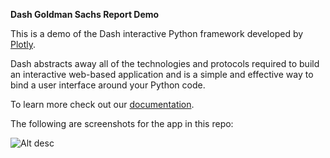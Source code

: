 **Dash Goldman Sachs Report Demo**

This is a demo of the Dash interactive Python framework developed by [Plotly](https://plot.ly/).

Dash abstracts away all of the technologies and protocols required to build an interactive web-based application and is a simple and effective way to bind a user interface around your Python code.

To learn more check out our [documentation](https://plot.ly/dash).

The following are screenshots for the app in this repo:

<img src="https://camo.githubusercontent.com/2bd6f77720dd7927c0a1d2384ecf89fee51027fb/68747470733a2f2f63646e2e7261776769742e636f6d2f706c6f746c792f646173682d676f6c646d616e2d73616368732d7265706f72742d64656d6f2f6d61737465722f53637265656e73686f74732f53637265656e73686f742e706e673f746f6b656e3d41526b62773449316a772d69456a6c716439413565545f744f467754586a68696b73355a553745757741253344253344" alt="Alt desc" data-canonical-src="https://cdn.rawgit.com/plotly/dash-goldman-sachs-report-demo/master/Screenshots/Screenshot.png?token=ARkbw4I1jw-iEjlqd9A5eT_tOFwTXjhiks5ZU7EuwA%3D%3D" style="margin: auto;">
